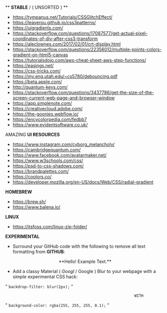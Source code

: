 ** **STABLE** / ( UNSORTED ) **

- https://tympanus.net/Tutorials/CSSGlitchEffect/
- https://leaverou.github.io/css3patterns/
- https://uigradients.com/
- https://stackoverflow.com/questions/17087577/get-actual-pixel-coordinates-of-div-after-css3-transform
- https://aleclownes.com/2017/02/01/crt-display.html
- https://stackoverflow.com/questions/22356012/multiple-points-colors-gradient-on-html5-canvas
- https://tutorialsdojo.com/aws-cheat-sheet-aws-step-functions/
- https://easings.net/
- https://css-tricks.com/
- https://my.eng.utah.edu/~cs5780/debouncing.pdf
- https://beta.apple.com/
- http://quantum-keys.com/
- https://stackoverflow.com/questions/3437786/get-the-size-of-the-screen-current-web-page-and-browser-window
- https://app.simplenote.com/
- https://creativecloud.adobe.com/
- https://the-goonies.webflow.io/
- https://encycolorpedia.com/fedbb7
- https://www.evidentsoftware.co.uk/

AMAZING **UI RESOURCES**
- https://www.instagram.com/cyborg_melancholy/
- https://cambridgequantum.com/
- https://www.facebook.com/avatarmaker.net/
- https://www.w3schools.com/css/
- https://psd-to-css-shadows.com/
- https://brandpalettes.com/
- https://coolors.co/
- https://developer.mozilla.org/en-US/docs/Web/CSS/radial-gradient

**HOMEBREW**
- https://brew.sh/
- https://www.balena.io/

**LINUX**
- https://itsfoss.com/linux-zip-folder/

**EXPERIMENTAL**

- Surround your GitHub code with the following to remove all text formatting from **GITHUB**:

<div style="text-align:center">
  **Hello! Example Text.**
</div>

- Add a classy Material ( *Googl* / Google ) Blur to your webpage with a simple experimental CSS hack:
      
"                     ```backdrop-filter: blur(2px);```                     "

                                                             WITH 
                             
"             ```background-color: rgba(255, 255, 255, 0.1);```              "
